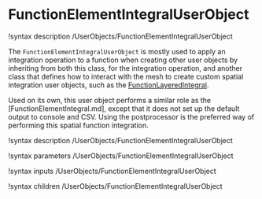 # FunctionElementIntegralUserObject

!syntax description /UserObjects/FunctionElementIntegralUserObject

The `FunctionElementIntegralUserObject` is mostly used to apply an integration operation
to a function when creating other user objects by inheriting from both this class, for
the integration operation, and another class that defines how to interact with the mesh to
create custom spatial integration user objects, such as the
[FunctionLayeredIntegral](/userobject/FunctionLayeredIntegral.md).

Used on its own, this user object performs a similar role as the [FunctionElementIntegral.md],
except that it does not set up the default output to console and CSV. Using the postprocessor is the
preferred way of performing this spatial function integration.

!syntax description /UserObjects/FunctionElementIntegralUserObject

!syntax parameters /UserObjects/FunctionElementIntegralUserObject

!syntax inputs /UserObjects/FunctionElementIntegralUserObject

!syntax children /UserObjects/FunctionElementIntegralUserObject
